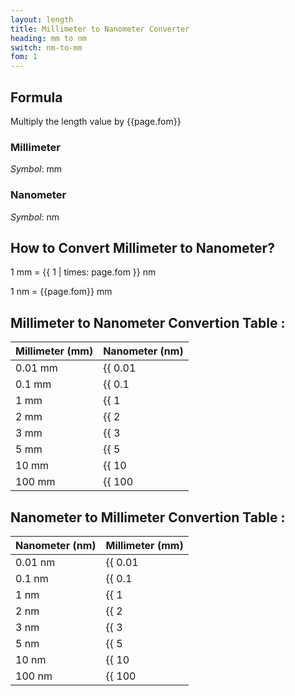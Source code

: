 ```yaml
---
layout: length
title: Millimeter to Nanometer Converter
heading: mm to nm
switch: nm-to-mm
fom: 1
---
```


## Formula
Multiply the length value by {{page.fom}}

### Millimeter
*Symbol*: mm

### Nanometer
*Symbol*: nm

## How to Convert Millimeter to Nanometer?
1 mm = {{ 1 | times: page.fom }} nm

1 nm = {{page.fom}} mm

## Millimeter to Nanometer Convertion Table :

| Millimeter (mm) | Nanometer (nm) |
| ---- | ---- |
| 0.01 mm | {{ 0.01 | times: page.fom | round: 5 }} nm |
| 0.1 mm | {{ 0.1 | times: page.fom | round: 5 }} nm |
| 1 mm | {{ 1 | times: page.fom | round: 5 }} nm |
| 2 mm | {{ 2 | times: page.fom | round: 5 }} nm |
| 3 mm | {{ 3 | times: page.fom | round: 5 }} nm |
| 5 mm | {{ 5 | times: page.fom | round: 5 }} nm |
| 10 mm | {{ 10 | times: page.fom | round: 5 }} nm |
| 100 mm | {{ 100 | times: page.fom | round: 5 }} nm |

## Nanometer to Millimeter Convertion Table :

| Nanometer (nm) | Millimeter (mm) |
| ---- | ---- |
| 0.01 nm | {{ 0.01 | divided_by: page.fom | round: 5 }} mm |
| 0.1 nm | {{ 0.1 | divided_by: page.fom | round: 5 }} mm |
| 1 nm | {{ 1 | divided_by: page.fom | round: 5 }} mm |
| 2 nm | {{ 2 | divided_by: page.fom | round: 5 }} mm |
| 3 nm | {{ 3 | divided_by: page.fom | round: 5 }} mm |
| 5 nm | {{ 5 | divided_by: page.fom | round: 5 }} mm |
| 10 nm | {{ 10 | divided_by: page.fom | round: 5 }} mm |
| 100 nm | {{ 100 | divided_by: page.fom | round: 5 }} mm |

<script>
selectInput[2].selected = true
selectOutput[0].selected = true
</script>
